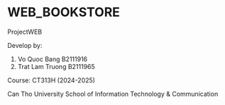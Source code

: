# WEB_BOOKSTORE
ProjectWEB


Develop by:
1. Vo Quoc Bang B2111916
2. Trat Lam Truong B2111965

Course: CT313H (2024-2025)

Can Tho University
School of Information Technology & Communication
